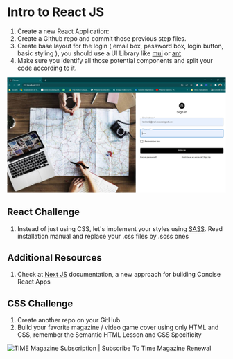 # Intro to React JS

1. Create a new React Application:
2. Create a GIthub repo and commit those previous step files.
3. Create base layout for the login ( email box, password box, login button, basic styling ), you should use a UI Library like [mui](https://mui.com/) or [ant](https://ant.design/)
4. Make sure you identify all those potential components and split your code according to it.


<img src="https://github.com/Rincon10/IETI-LAB04/blob/main/resources/img/planner.jpg" />

## React Challenge
1. Instead of just using CSS, let's implement your styles using [SASS](https://sass-lang.com/). Read installation manual and replace your .css files by .scss ones

## Additional Resources
1. Check at [Next JS](https://nextjs.org/) documentation, a new approach for building Concise React Apps

## CSS Challenge
1. Create another repo on your GitHub
2. Build your favorite magazine / video game cover using only HTML and CSS, remember the Semantic HTML Lesson and CSS Specificity

 ![TIME Magazine Subscription | Subscribe To Time Magazine Renewal](https://secure.static.meredith.com/crt/store/covers/magazines/nmo/1850_l.jpg)
